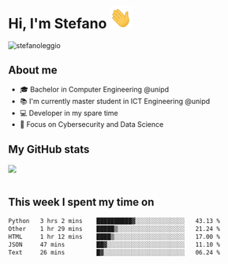 # Hi, I'm Stefano <img src="https://raw.githubusercontent.com/stefanoleggio/stefanoleggio/main/images/wave.gif" width="45px">

<p align="left"> <img src="https://komarev.com/ghpvc/?username=stefanoleggio&label=Views&color=blue&style=plastic" alt="stefanoleggio" /></p>

## About me
- 🎓 Bachelor in Computer Engineering @unipd
- 📚 I'm currently master student in ICT Engineering @unipd
- 💻 Developer in my spare time
- 🎯 Focus on Cybersecurity and Data Science


## My GitHub stats

<a href="https://github.com/anuraghazra/github-readme-stats" >
  <img align="center" src="https://github-readme-stats.vercel.app/api/top-langs/?username=stefanoleggio&langs_count=10&hide=html,blade&layout=compact&count_private=true&theme=swift" />
</a>
</br>
</br>

## This week I spent my time on


<!--START_SECTION:waka-->
```text
Python   3 hrs 2 mins    ██████████▓░░░░░░░░░░░░░░   43.13 % 
Other    1 hr 29 mins    █████▒░░░░░░░░░░░░░░░░░░░   21.24 % 
HTML     1 hr 12 mins    ████▒░░░░░░░░░░░░░░░░░░░░   17.00 % 
JSON     47 mins         ██▓░░░░░░░░░░░░░░░░░░░░░░   11.10 % 
Text     26 mins         █▓░░░░░░░░░░░░░░░░░░░░░░░   06.24 % 
```
<!--END_SECTION:waka-->

